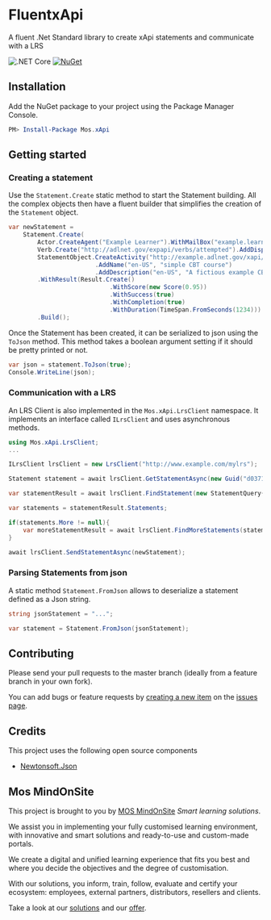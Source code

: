 # FluentxApi
A fluent .Net Standard library to create xApi statements and communicate with a LRS

![.NET Core](https://github.com/MindOnSite/FluentxApi/workflows/.NET%20Core/badge.svg)
[![NuGet](https://img.shields.io/nuget/v/Mos.xApi.svg)](https://www.nuget.org/packages/Mos.xApi)

## Installation
Add the NuGet package to your project using the Package Manager Console.

```powershell
PM> Install-Package Mos.xApi
```

## Getting started

### Creating a statement
Use the `Statement.Create` static method to start the Statement building.
All the complex objects then have a fluent builder that simplifies the creation of
the `Statement` object.

```C#
var newStatement =
    Statement.Create(
        Actor.CreateAgent("Example Learner").WithMailBox("example.learner@adlnet.gov"),
        Verb.Create("http://adlnet.gov/expapi/verbs/attempted").AddDisplay("en-US", "attempted"),
        StatementObject.CreateActivity("http://example.adlnet.gov/xapi/example/simpleCBT")
                        .AddName("en-US", "simple CBT course")
                        .AddDescription("en-US", "A fictious example CBT course"))
        .WithResult(Result.Create()
                            .WithScore(new Score(0.95))
                            .WithSuccess(true)
                            .WithCompletion(true)
                            .WithDuration(TimeSpan.FromSeconds(1234)))
        .Build();
```

Once the Statement has been created, it can be serialized to json using the `ToJson` method.
This method takes a boolean argument setting if it should be pretty printed or not.

```C#
var json = statement.ToJson(true);
Console.WriteLine(json);
```

### Communication with a LRS
An LRS Client is also implemented in the `Mos.xApi.LrsClient` namespace. It implements an interface
called `ILrsClient` and uses asynchronous methods.

```C#
using Mos.xApi.LrsClient;
...

ILrsClient lrsClient = new LrsClient("http://www.example.com/mylrs");

Statement statement = await lrsClient.GetStatementAsync(new Guid("d0371e17-4e91-46ba-924f-e78168bf0f02"));

var statementResult = await lrsClient.FindStatement(new StatementQuery{ActivityId = new Uri("http://adlnet.gov/expapi/verbs/completed")});

var statements = statementResult.Statements;

if(statements.More != null){
    var moreStatementResult = await lrsClient.FindMoreStatements(statements.More);
}

await lrsClient.SendStatementAsync(newStatement);

```

### Parsing Statements from json

A static method `Statement.FromJson` allows to deserialize a statement defined as a Json string.

```C#
string jsonStatement = "...";

var statement = Statement.FromJson(jsonStatement);
```

## Contributing
Please send your pull requests to the master branch (ideally from a  feature branch in your own fork).

You can add bugs or feature requests by [creating a new item](https://github.com/MindOnSite/FluentxApi/issues/new) on the [issues page](https://github.com/MindOnSite/FluentxApi/issues/).

## Credits

This project uses the following open source components

- [Newtonsoft.Json](https://github.com/JamesNK/Newtonsoft.Json/blob/master/LICENSE.md)

## Mos MindOnSite

This project is brought to you by [MOS MindOnSite](http://www.mindonsite.com/en/) _Smart learning solutions_.

We assist you in implementing your fully customised learning environment, with innovative and smart solutions and ready-to-use and custom-made portals.

We create a digital and unified learning experience that fits you best and where you decide the objectives and the degree of customisation.

With our solutions, you inform, train, follow, evaluate and certify your ecosystem: employees, external partners, distributors, resellers and clients.

Take a look at our [solutions](http://www.mindonsite.com/en/our-solutions/) and our [offer](http://www.mindonsite.com/en/our-offer/).
